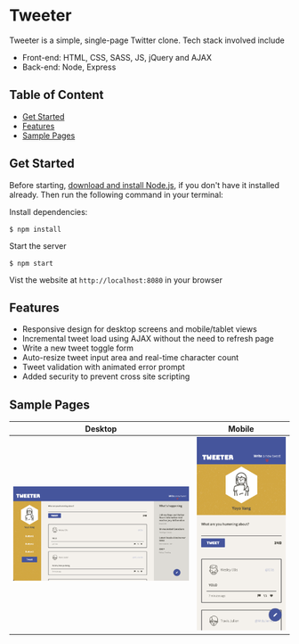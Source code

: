 # Tweeter
Tweeter is a simple, single-page Twitter clone. Tech stack involved include
- Front-end: HTML, CSS, SASS, JS, jQuery and AJAX
- Back-end: Node, Express

## Table of Content
- [Get Started](#get-started)
- [Features](#features)
- [Sample Pages](#sample-pages)

## Get Started
Before starting, [download and install Node.js](!https://nodejs.org/en/download/), if you don't have it installed already. Then run the following command in your terminal:

Install dependencies:  
```
$ npm install
```

Start the server  
```
$ npm start
```

Vist the website at `http://localhost:8080` in your browser

## Features
- Responsive design for desktop screens and mobile/tablet views
- Incremental tweet load using AJAX without the need to refresh page
- Write a new tweet toggle form
- Auto-resize tweet input area and real-time character count
- Tweet validation with animated error prompt
- Added security to prevent cross site scripting

## Sample Pages
|Desktop|Mobile|
|---|---|
|![desktop](/docs/desktop.png)|![mobile](/docs/mobile.png)|

